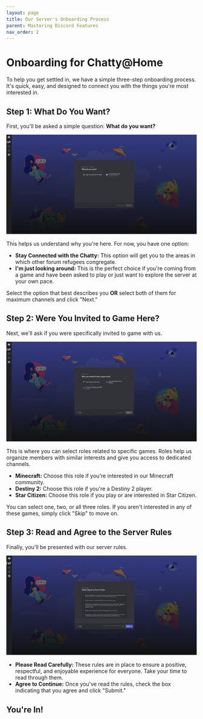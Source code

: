 ```yaml
---
layout: page
title: Our Server's Onboarding Process
parent: Mastering Discord Features
nav_order: 2
---
```


# Onboarding for Chatty@Home

To help you get settled in, we have a simple three-step onboarding process. It's quick, easy, and designed to connect you with the things you're most interested in.

## Step 1: What Do You Want?

First, you'll be asked a simple question: **What do you want?**

![What do you want?](../../images/OnboardQ1.png)

This helps us understand why you're here. For now, you have one option:

*   **Stay Connected with the Chatty:** This option will get you to the areas in which other forum refugees congregate.
*   **I'm just looking around:** This is the perfect choice if you're coming from a game and have been asked to play or just want to explore the server at your own pace.

Select the option that best describes you **OR** select both of them for maximum channels and click "Next."

## Step 2: Were You Invited to Game Here?

Next, we'll ask if you were specifically invited to game with us.

![Were you invited to game here?](../../images/OnboardQ2.png)

This is where you can select roles related to specific games. Roles help us organize members with similar interests and give you access to dedicated channels.

*   **Minecraft:** Choose this role if you're interested in our Minecraft community.
*   **Destiny 2:** Choose this role if you're a Destiny 2 player.
*   **Star Citizen:** Choose this role if you play or are interested in Star Citizen.

You can select one, two, or all three roles. If you aren't interested in any of these games, simply click "Skip" to move on.

## Step 3: Read and Agree to the Server Rules

Finally, you'll be presented with our server rules.

![Server Rules](../../images/OnboardQ3.png)

*   **Please Read Carefully:** These rules are in place to ensure a positive, respectful, and enjoyable experience for everyone. Take your time to read through them.
*   **Agree to Continue:** Once you've read the rules, check the box indicating that you agree and click "Submit."

## You're In!
